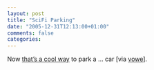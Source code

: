 ```yaml
---
layout: post
title: "SciFi Parking"
date: "2005-12-31T12:13:00+01:00"
comments: false
categories: 
---
```


<p>Now <a href="http://www.scifi.com/downloads/movies/transformer_br.html">that&#8217;s a cool way</a> to park a &#8230; car [via <a href="http://vowe.net/archives/006681.html">vowe</a>].</p>


